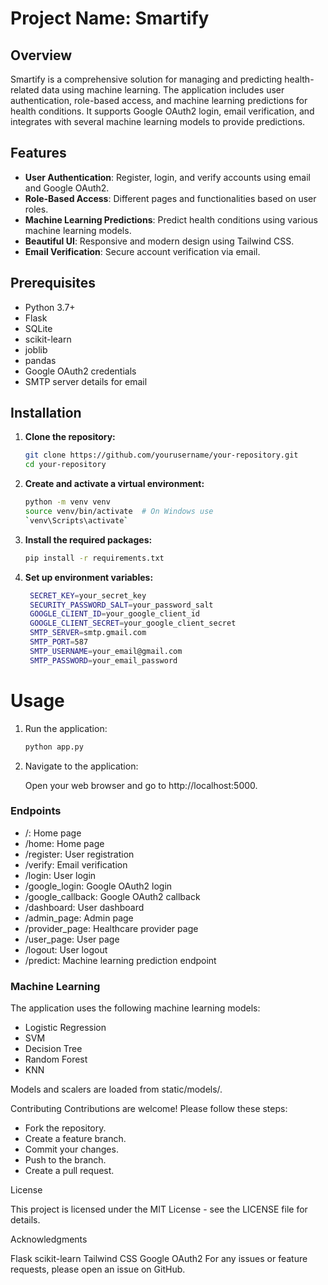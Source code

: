 # Project Name: Smartify

## Overview

Smartify is a comprehensive solution for managing and predicting health-related data using machine learning. The application includes user authentication, role-based access, and machine learning predictions for health conditions. It supports Google OAuth2 login, email verification, and integrates with several machine learning models to provide predictions.

## Features

- **User Authentication**: Register, login, and verify accounts using email and Google OAuth2.
- **Role-Based Access**: Different pages and functionalities based on user roles.
- **Machine Learning Predictions**: Predict health conditions using various machine learning models.
- **Beautiful UI**: Responsive and modern design using Tailwind CSS.
- **Email Verification**: Secure account verification via email.

## Prerequisites

- Python 3.7+
- Flask
- SQLite
- scikit-learn
- joblib
- pandas
- Google OAuth2 credentials
- SMTP server details for email

## Installation

1. **Clone the repository:**

   ```bash
   git clone https://github.com/yourusername/your-repository.git
   cd your-repository

2. **Create and activate a virtual environment:**

   ```bash
   python -m venv venv
   source venv/bin/activate  # On Windows use 
   `venv\Scripts\activate`

3. **Install the required packages:**

   ```bash
   pip install -r requirements.txt

4. **Set up environment variables:**

   ```bash
    SECRET_KEY=your_secret_key
    SECURITY_PASSWORD_SALT=your_password_salt
    GOOGLE_CLIENT_ID=your_google_client_id
    GOOGLE_CLIENT_SECRET=your_google_client_secret
    SMTP_SERVER=smtp.gmail.com
    SMTP_PORT=587
    SMTP_USERNAME=your_email@gmail.com
    SMTP_PASSWORD=your_email_password


# Usage

1. Run the application:
    ```bash
    python app.py

2. Navigate to the application:

   Open your web browser and go to http://localhost:5000.

### Endpoints
- /: Home page
- /home: Home page
- /register: User registration
- /verify: Email verification
- /login: User login
- /google_login: Google OAuth2 login
- /google_callback: Google OAuth2 callback
- /dashboard: User dashboard
- /admin_page: Admin page
- /provider_page: Healthcare provider page
- /user_page: User page
- /logout: User logout
- /predict: Machine learning prediction endpoint


### Machine Learning

The application uses the following machine learning models:

- Logistic Regression
- SVM
- Decision Tree
- Random Forest
- KNN

Models and scalers are loaded from static/models/.


Contributing
Contributions are welcome! Please follow these steps:

- Fork the repository.
- Create a feature branch.
- Commit your changes.
- Push to the branch.
- Create a pull request.

License

This project is licensed under the MIT License - see the LICENSE file for details.

Acknowledgments

Flask
scikit-learn
Tailwind CSS
Google OAuth2
For any issues or feature requests, please open an issue on GitHub.